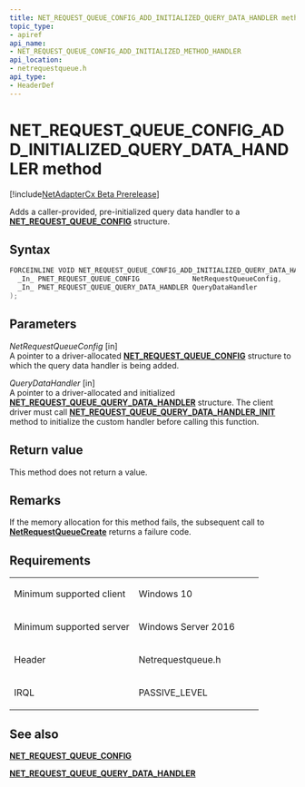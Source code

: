 ```yaml
---
title: NET_REQUEST_QUEUE_CONFIG_ADD_INITIALIZED_QUERY_DATA_HANDLER method
topic_type:
- apiref
api_name:
- NET_REQUEST_QUEUE_CONFIG_ADD_INITIALIZED_METHOD_HANDLER
api_location:
- netrequestqueue.h
api_type:
- HeaderDef
---
```


# NET_REQUEST_QUEUE_CONFIG_ADD_INITIALIZED_QUERY_DATA_HANDLER method


[!include[NetAdapterCx Beta Prerelease](../netcx-beta-prerelease.md)]

Adds a caller-provided, pre-initialized query data handler to a [**NET_REQUEST_QUEUE_CONFIG**](net-request-queue-config.md) structure.

Syntax
------

```cpp
FORCEINLINE VOID NET_REQUEST_QUEUE_CONFIG_ADD_INITIALIZED_QUERY_DATA_HANDLER(
  _In_ PNET_REQUEST_QUEUE_CONFIG             NetRequestQueueConfig,
  _In_ PNET_REQUEST_QUEUE_QUERY_DATA_HANDLER QueryDataHandler
);
```

Parameters
----------

*NetRequestQueueConfig* [in]  
A pointer to a driver-allocated [**NET_REQUEST_QUEUE_CONFIG**](net-request-queue-config.md) structure to which the query data handler is being added.

*QueryDataHandler* [in]  
A pointer to a driver-allocated and initialized [**NET_REQUEST_QUEUE_QUERY_DATA_HANDLER**](net-request-queue-query-data-handler.md) structure.  The client driver must call [**NET_REQUEST_QUEUE_QUERY_DATA_HANDLER_INIT**](net-request-queue-query-data-handler-init.md) method to initialize the custom handler before calling this function.

Return value
------------

This method does not return a value.

Remarks
-------

If the memory allocation for this method fails, the subsequent call to [**NetRequestQueueCreate**](netrequestqueuecreate.md) returns a failure code.

Requirements
------------

<table>
<colgroup>
<col width="50%" />
<col width="50%" />
</colgroup>
<tbody>
<tr class="odd">
<td align="left"><p>Minimum supported client</p></td>
<td align="left"><p>Windows 10</p></td>
</tr>
<tr class="even">
<td align="left"><p>Minimum supported server</p></td>
<td align="left"><p>Windows Server 2016</p></td>
</tr>
<tr class="odd">
<td align="left"><p>Header</p></td>
<td align="left">Netrequestqueue.h</td>
</tr>
<tr class="even">
<td align="left"><p>IRQL</p></td>
<td align="left"><p>PASSIVE_LEVEL</p></td>
</tr>
</tbody>
</table>

## See also


[**NET_REQUEST_QUEUE_CONFIG**](net-request-queue-config.md)

[**NET_REQUEST_QUEUE_QUERY_DATA_HANDLER**](net-request-queue-query-data-handler.md)

 

 






